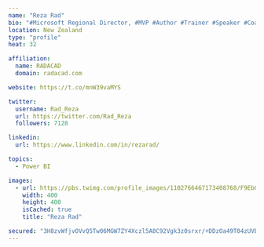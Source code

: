 ```yaml
---
name: "Reza Rad"
bio: "#Microsoft Regional Director, #MVP #Author #Trainer #Speaker #Coach #Consultant #PowerBI "
location: New Zealand
type: "profile"
heat: 32

affiliation:
  name: RADACAD
  domain: radacad.com

website: https://t.co/mnW39vaMYS

twitter:
  username: Rad_Reza
  url: https://twitter.com/Rad_Reza
  followers: 7128

linkedin:
  url: https://www.linkedin.com/in/rezarad/

topics:
  - Power BI

images:
  - url: https://pbs.twimg.com/profile_images/1102766467173408768/F9EbQENa_400x400.png
    width: 400
    height: 400
    isCached: true
    title: "Reza Rad"

secured: "3H8zvWfjvOVvQ5Tw06MGW7ZY4Xczl5A8C92Vgk3z0srxr/+DDzOa49T04zUVBoOgihq+i010TwI5ar0fHBXG9iUP2El+so6fGzuivy0zD1crHn3mBM1JDC5OcJZ7WC/GcDCVwjNtyLE0K52QtFSFR8rOqyCyF4r/oYcytGmMExlGLIwcJHlCqls2CdlmDvhJoc/HaSphjkE0DICqqMKEzrspZmiqS+aoqlyt4uhVAO7BuhpAWMamNY0mGj3/mYUifi+/aHm+dqlLVLnyjl6Ua7774Xzgt1N0WUaJb/qVASFtiyjiwVRKO6jm5mN6xTq2an8rrS1ycxM7neOWnvUhOOK5tph3uKPpVaLBJUOYcKu/ZxsqQ4ADW1oIMOAoghVEbyK9B403vQzrUlP/yDKT2xVDCNGuINN55j7Vnes6jxU=;CAOsn5epns/t/0F1w9Oczg=="
---
```


